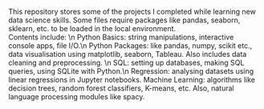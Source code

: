 This repository stores some of the projects I completed while learning new data science skills. Some files require packages like pandas, seaborn, sklearn, etc. to be loaded in the local environment. 
<br>
Contents include: \n
Python Basics: string manipulations, interactive console apps, file I/O.\n
Python Packages: like pandas, numpy, scikit etc., data visualisation using matplotlib, seaborn, Tableau. Also includes data cleaning and preprocessing. \n
SQL: setting up databases, making SQL queries, using SQLite with Python.\n
Regression: analysing datasets using linear regressions in Jupyter notebooks. 
Machine Learning: algorithms like decision trees, random forest classifiers, K-means, etc. Also, natural language processing modules like spacy. 
